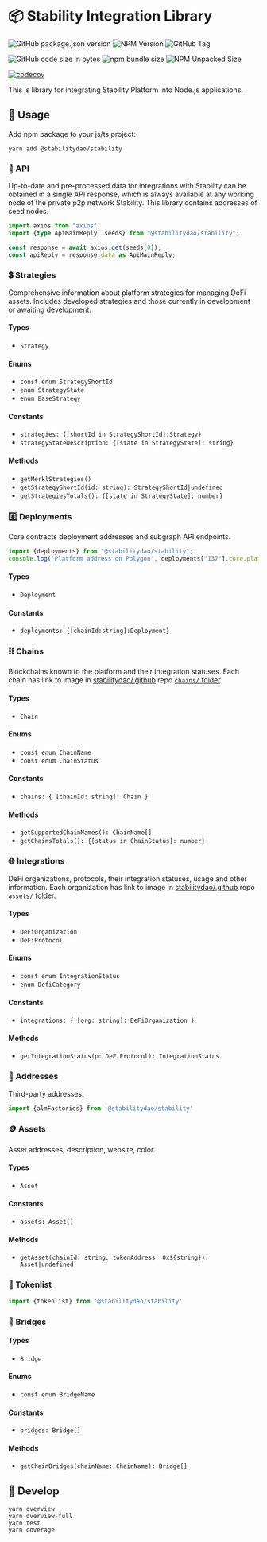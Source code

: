 # 📦 Stability Integration Library

![GitHub package.json version](https://img.shields.io/github/package-json/v/stabilitydao/stability)
![NPM Version](https://img.shields.io/npm/v/%40stabilitydao%2Fstability?label=NPM%20version)
![GitHub Tag](https://img.shields.io/github/v/tag/stabilitydao/stability)

![GitHub code size in bytes](https://img.shields.io/github/languages/code-size/stabilitydao/stability?label=code%20size)
![npm bundle size](https://img.shields.io/bundlephobia/min/%40stabilitydao%2Fstability?label=NPM%20bundle%20size)
![NPM Unpacked Size](https://img.shields.io/npm/unpacked-size/%40stabilitydao%2Fstability?label=NPM%20unpacked%20size)

[![codecov](https://codecov.io/github/stabilitydao/stability/graph/badge.svg?token=V0JV1WOGMM)](https://codecov.io/github/stabilitydao/stability)

This is library for integrating Stability Platform into Node.js applications.

## 🔌 Usage

Add npm package to your js/ts project:

```shell
yarn add @stabilitydao/stability
```

### 📡 API

Up-to-date and pre-processed data for integrations with Stability can be obtained in a single API response, which is always available at any working node of the private p2p network Stability. This library contains addresses of seed nodes.

```typescript
import axios from "axios";
import {type ApiMainReply, seeds} from "@stabilitydao/stability";

const response = await axios.get(seeds[0]);
const apiReply = response.data as ApiMainReply;
```

### 💲 Strategies

Comprehensive information about platform strategies for managing DeFi assets. Includes developed strategies and those currently in development or awaiting development.

#### Types

* `Strategy`

#### Enums

* `const enum StrategyShortId`
* `enum StrategyState`
* `enum BaseStrategy`

#### Constants

* `strategies: {[shortId in StrategyShortId]:Strategy}`
* `strategyStateDescription: {[state in StrategyState]: string}`

#### Methods

* `getMerklStrategies()`
* `getStrategyShortId(id: string): StrategyShortId|undefined`
* `getStrategiesTotals(): {[state in StrategyState]: number}`

### #️⃣ Deployments

Core contracts deployment addresses and subgraph API endpoints.

```typescript
import {deployments} from "@stabilitydao/stability";
console.log('Platform address on Polygon', deployments["137"].core.platform)
```

#### Types

* `Deployment`

#### Constants

* `deployments: {[chainId:string]:Deployment}`

### ⛓️ Chains

Blockchains known to the platform and their integration statuses. Each chain has link to image in [stabilitydao/.github](https://github.com/stabilitydao/.github) repo [`chains/` folder](https://github.com/stabilitydao/.github/tree/main/chains).

#### Types

* `Chain`

#### Enums

* `const enum ChainName`
* `const enum ChainStatus`

#### Constants

* `chains: { [chainId: string]: Chain }`

#### Methods

* `getSupportedChainNames(): ChainName[]`
* `getChainsTotals(): {[status in ChainStatus]: number}`

### 🌐 Integrations

DeFi organizations, protocols, their integration statuses, usage and other information. Each organization has link to image in [stabilitydao/.github](https://github.com/stabilitydao/.github) repo [`assets/` folder](https://github.com/stabilitydao/.github/tree/main/assets).

#### Types

* `DeFiOrganization`
* `DeFiProtocol`

#### Enums

* `const enum IntegrationStatus`
* `enum DefiCategory`

#### Constants

* `integrations: { [org: string]: DeFiOrganization }`

#### Methods

* `getIntegrationStatus(p: DeFiProtocol): IntegrationStatus`

### 📌 Addresses

Third-party addresses.

```typescript
import {almFactories} from '@stabilitydao/stability'
```

### 🪙 Assets

Asset addresses, description, website, color.

#### Types

* `Asset`

#### Constants

* `assets: Asset[]`

#### Methods

* `getAsset(chainId: string, tokenAddress: 0x${string}): Asset|undefined`

### 📜 Tokenlist

```typescript
import {tokenlist} from '@stabilitydao/stability'
```

### 🌉 Bridges

#### Types

* `Bridge`

#### Enums

* `const enum BridgeName`

#### Constants

* `bridges: Bridge[]`

#### Methods

* `getChainBridges(chainName: ChainName): Bridge[]`

## 👷 Develop

```shell
yarn overview
yarn overview-full
yarn test
yarn coverage
```
